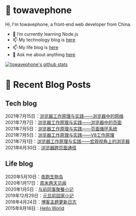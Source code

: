 # :ramen: towavephone
Hi, I'm towavephone, a front-end web developer from China.

- 🌱 I’m currently learning Node.js
- 📫 My technology blog is [here](https://blog.towavephone.com/)
- 📫 My life blog is [here](https://www.towavephone.com/)
- 💬 Ask me about anything [here](https://github.com/towavephone/towavephone/issues)

[![towavephone's github stats](https://github-readme-stats.vercel.app/api?username=towavephone)](https://github.com/anuraghazra/github-readme-stats)

# :memo: Recent Blog Posts

## Tech blog
<!-- tech blog start -->
2021年7月15日：[浏览器工作原理与实践——浏览器中的网络](https://blog.towavephone.com/browser-working-principle-network/)  
2021年7月7日：[浏览器工作原理与实践——浏览器中的页面](https://blog.towavephone.com/browser-working-principle-page/)  
2021年7月5日：[浏览器工作原理与实践——页面循环系统](https://blog.towavephone.com/browser-working-principle-cycle-system/)  
2021年7月5日：[浏览器工作原理与实践——V8工作原理](https://blog.towavephone.com/browser-working-principle-v8/)  
2021年7月1日：[浏览器工作原理与实践——宏观视角上的浏览器](https://blog.towavephone.com/browser-working-principle-macro-view/)  
2021年6月30日：[浏览器跨页面通信](https://blog.towavephone.com/browser-cross-page-message/)  
<!-- tech blog end -->

## Life blog
<!-- life blog start -->
2020年5月10日：[夜跑生物岛](http://www.towavephone.com/2020/05/11/%E5%A4%9C%E8%B7%91%E7%94%9F%E7%89%A9%E5%B2%9B/index/)  
2020年1月17日：[周末两天见闻](http://www.towavephone.com/2020/01/18/%E5%91%A8%E6%9C%AB%E4%B8%A4%E5%A4%A9%E8%A7%81%E9%97%BB/index/)  
2020年1月5日：[与前同事聚餐小记](http://www.towavephone.com/2020/01/05/%E4%B8%8E%E5%89%8D%E5%90%8C%E4%BA%8B%E8%81%9A%E9%A4%90%E5%B0%8F%E8%AE%B0/index/)  
2019年12月29日：[元旦前回家小记](http://www.towavephone.com/2019/12/30/%E5%85%83%E6%97%A6%E5%89%8D%E5%9B%9E%E5%AE%B6%E5%B0%8F%E8%AE%B0/index/)  
2018年4月24日：[博客主题更新日志](http://www.towavephone.com/2018/04/24/update/)  
2015年8月18日：[Hello World](http://www.towavephone.com/2015/08/19/helloworld/index/)  
<!-- life blog end -->
